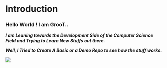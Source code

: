 # Introduction 
### Hello World ! I am GrooT..

***I am Leaning towards the Development Side of the Computer Science Field and 
Trying to Learn New Stuffs out there.***

***Well, I Tried to Create A Basic or a Demo Repo to see how the stuff works.***

![](https://i.pinimg.com/564x/34/74/c7/3474c79698a55c3255d23b3f363a1738.jpg)


